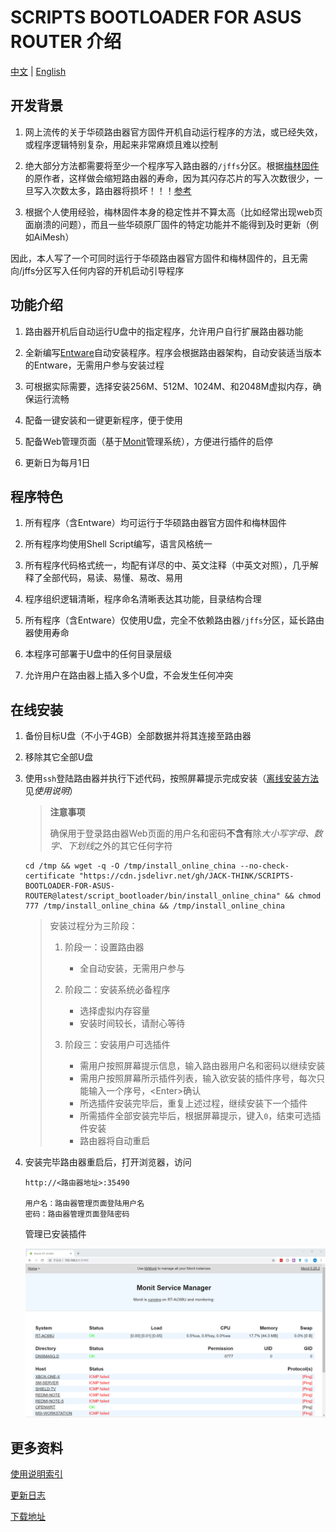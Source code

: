 # SCRIPTS BOOTLOADER FOR ASUS ROUTER 介绍

[中文](./README.md) | [English](./README_en-US.md)

## 开发背景

1. 网上流传的关于华硕路由器官方固件开机自动运行程序的方法，或已经失效，或程序逻辑特别复杂，用起来非常麻烦且难以控制

2. 绝大部分方法都需要将至少一个程序写入路由器的`/jffs`分区。根据[梅林固件](https://www.asuswrt-merlin.net/)的原作者，这样做会缩短路由器的寿命，因为其闪存芯片的写入次数很少，一旦写入次数太多，路由器将损坏！！！[参考](https://github.com/RMerl/asuswrt-merlin/wiki/JFFS)

3. 根据个人使用经验，梅林固件本身的稳定性并不算太高（比如经常出现web页面崩溃的问题），而且一些华硕原厂固件的特定功能并不能得到及时更新（例如AiMesh）

因此，本人写了一个可同时运行于华硕路由器官方固件和梅林固件的，且无需向/jffs分区写入任何内容的开机启动引导程序

## 功能介绍

1. 路由器开机后自动运行U盘中的指定程序，允许用户自行扩展路由器功能

2. 全新编写[Entware](https://entware.net/)自动安装程序。程序会根据路由器架构，自动安装适当版本的Entware，无需用户参与安装过程

3. 可根据实际需要，选择安装256M、512M、1024M、和2048M虚拟内存，确保运行流畅

4. 配备一键安装和一键更新程序，便于使用

5. 配备Web管理页面（基于[Monit](https://mmonit.com/monit/)管理系统），方便进行插件的启停

6. 更新日为每月1日

## 程序特色

1. 所有程序（含Entware）均可运行于华硕路由器官方固件和梅林固件

2. 所有程序均使用Shell Script编写，语言风格统一

3. 所有程序代码格式统一，均配有详尽的中、英文注释（中英文对照），几乎解释了全部代码，易读、易懂、易改、易用

4. 程序组织逻辑清晰，程序命名清晰表达其功能，目录结构合理

5. 所有程序（含Entware）仅使用U盘，完全不依赖路由器`/jffs`分区，延长路由器使用寿命

6. 本程序可部署于U盘中的任何目录层级

7. 允许用户在路由器上插入多个U盘，不会发生任何冲突

## 在线安装

1. 备份目标U盘（不小于4GB）全部数据并将其连接至路由器

2. 移除其它全部U盘

3. 使用`ssh`登陆路由器并执行下述代码，按照屏幕提示完成安装（[离线安装方法](./How_to_Use_zh-CN.md#离线安装)见*使用说明*）

   > **注意事项**
   > 
   > 确保用于登录路由器Web页面的用户名和密码**不含有**除*大小写字母、数字、下划线*之外的其它任何字符

   ```shell
   cd /tmp && wget -q -O /tmp/install_online_china --no-check-certificate "https://cdn.jsdelivr.net/gh/JACK-THINK/SCRIPTS-BOOTLOADER-FOR-ASUS-ROUTER@latest/script_bootloader/bin/install_online_china" && chmod 777 /tmp/install_online_china && /tmp/install_online_china
   ```

   > 安装过程分为三阶段：
   >
   > 1. 阶段一：设置路由器
   >    - 全自动安装，无需用户参与
   >
   > 2. 阶段二：安装系统必备程序
   >    - 选择虚拟内存容量
   >    - 安装时间较长，请耐心等待
   >
   > 3. 阶段三：安装用户可选插件
   >    - 需用户按照屏幕提示信息，输入路由器用户名和密码以继续安装
   >    - 需用户按照屏幕所示插件列表，输入欲安装的插件序号，每次只能输入一个序号，\<Enter\>确认
   >    - 所选插件安装完毕后，重复上述过程，继续安装下一个插件
   >    - 所需插件全部安装完毕后，根据屏幕提示，键入`0`，结束可选插件安装
   >    - 路由器将自动重启

4. 安装完毕路由器重启后，打开浏览器，访问

   ```
   http://<路由器地址>:35490

   用户名：路由器管理页面登陆用户名
   密码：路由器管理页面登陆密码
   ```

   管理已安装插件

   ![monit_in_use.png](./Documents_Assets/monit/web/monit_in_use.jpg)

## 更多资料

[使用说明索引](https://github.com/JACK-THINK/SCRIPTS-BOOTLOADER-FOR-ASUS-ROUTER/wiki/使用说明索引)

[更新日志](./ChangeLog_zh-CN.md)

[下载地址](https://github.com/JACK-THINK/SCRIPTS-BOOTLOADER-FOR-ASUS-ROUTER/releases)